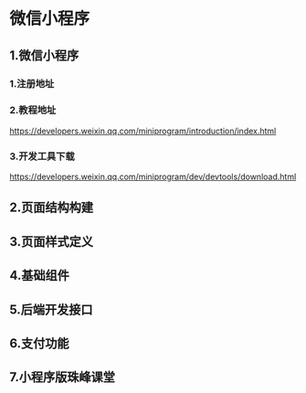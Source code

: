 # 微信小程序

## 1.微信小程序

### 1.注册地址

### 2.教程地址

https://developers.weixin.qq.com/miniprogram/introduction/index.html

### 3.开发工具下载

https://developers.weixin.qq.com/miniprogram/dev/devtools/download.html

## 2.页面结构构建

## 3.页面样式定义

## 4.基础组件

## 5.后端开发接口

## 6.支付功能

## 7.小程序版珠峰课堂
